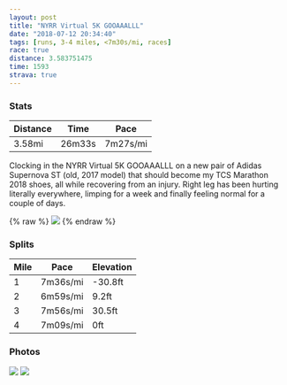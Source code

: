 ```yaml
---
layout: post
title: "NYRR Virtual 5K GOOAAALLL"
date: "2018-07-12 20:34:40"
tags: [runs, 3-4 miles, <7m30s/mi, races]
race: true
distance: 3.583751475
time: 1593
strava: true
---
```


### Stats

| Distance | Time | Pace |
|----------|------|------|
|3.58mi|26m33s|7m27s/mi|

Clocking in the NYRR Virtual 5K GOOAAALLL on a new pair of Adidas Supernova ST (old, 2017 model) that should become my TCS Marathon 2018 shoes, all while recovering from an injury. Right leg has been hurting literally everywhere, limping for a week and finally feeling normal for a couple of days.

{% raw %}
<img src='https://maps.googleapis.com/maps/api/staticmap?maptype=roadmap&path=enc:{wrwFneqbMj@oArI`DjW{x@yReM{\lDaQkEmH_FcIo@uD~AcNuImAjDlEhCuJz]jEhG|FlBoA`InFtD}BvHvE|EwG~PnPdKpIJ&key=AIzaSyC1MId7bFpkLXNAaYhBSTb8jLyiSqzbDtM&size=800x800&markers=color:yellow|label:S|40.73358,-73.98504&markers=color:green|label:F|40.73966,-73.98963000000002'>
{% endraw %}

### Splits

| Mile | Pace | Elevation |
|------|------|-----------|
|1|7m36s/mi|-30.8ft|
|2|6m59s/mi|9.2ft|
|3|7m56s/mi|30.5ft|
|4|7m09s/mi|0ft|

### Photos
<img src='https://dgtzuqphqg23d.cloudfront.net/Ald7zXGV091cbLV9E8nTe_1DiSyktj5vTTJyE1ItI_M-576x768.jpg'>

<img src='https://dgtzuqphqg23d.cloudfront.net/Y1ALlWmNmje1ihbOfr6hNhuDvkfUTDBuaVguhkOsz5A-576x768.jpg'>
